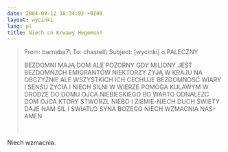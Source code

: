 ```yaml
---
date: 2004-09-12 18:34:02 +0200
layout: wycinki
lang: pl
title: Niech co Krwawy Hegemon?
---
```


> From: barnaba7\\
> To: chastell\\
> Subject: [wycinki] o.PALECZNY
>
> BEZDOMNI MAJĄ DOM ALE POZORNY GDY MILIONY JEST BEZDOMNZCH EMIGRANTÓW NIEKTORZY ŻYJĄ W KRAJU NA OBCZYŻNIE ALE WSZYSTKICH ICH CECHUJE BEZDOMNOSĆ WIARY I SENSU ŻYCIA I NIECH SILNI W WIERZE POMOGA KULAWYM W DRODZE DO DOMU OJCA NIEBIESKIEGO BO WARTO ODNALEZC DOM OJCA KTÓRY STWORZL NIEBO I ZIEMIE-NIECH DUCH  ŚWIETY DAJE NAM SIL I SWIATLO SYNA BOZEGO NIECH WZMACNIA NAS- AMEN
>
>  

Niech wzmacnia.
